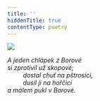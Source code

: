 ```yaml
---
title: ''
hiddenTitle: true
contentType: poetry
---
```


<section>

![](../Images/087.jpg)

_A jeden chlápek z Borové  
si zprotivil už skopové;  
         dostal chuť na pštrosici,  
         dusil ji na hořčici  
a málem pukl v Borové._

</section>
